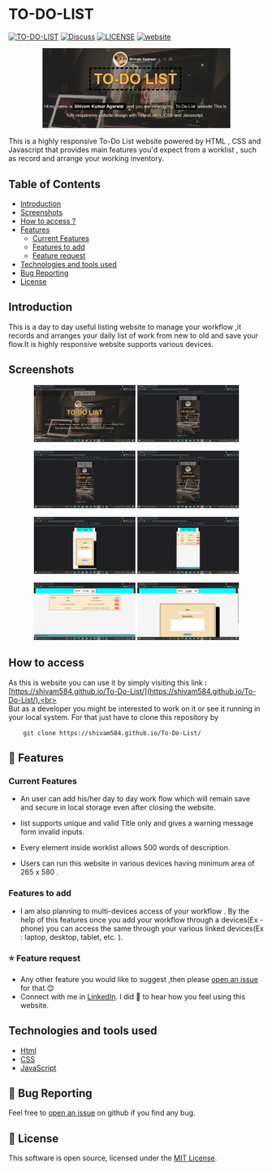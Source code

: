# TO-DO-LIST
[![TO-DO-LIST](https://img.shields.io/badge/To_Do_List-v1.0.0-pink?labelColor=black&style=flat&link=https://shivam584.github.io/To-Do-List/)](https://shivam584.github.io/To-Do-List/)
[![Discuss](https://img.shields.io/badge/Discuss-Community-orange?style=flat&link=https:#)](https:#)
[![LICENSE](https://img.shields.io/badge/LICENSE-MIT-green?style=flat&link=https://github.com/shivam584/To-Do-List/LICENSE)](https:https://github.com/shivam584/To-Do-List/LICENSE)
[![website](https://img.shields.io/badge/website-up-red?style=flat&link=https://shivam584.github.io/To-Do-List/)](https://shivam584.github.io/To-Do-List/)
<p align="center">
  <img width="370" src="MediaFiles/Screenshot (334).png">
</p>

This is a highly responsive To-Do List website powered by HTML , CSS and Javascript that provides main features you'd expect from a worklist , such as record and arrange your working inventory.

## Table of Contents
* [Introduction](https://github.com/shivam584/To-Do-List#introduction)
* [Screenshots](https://github.com/shivam584/To-Do-List#screenshots)
* [How to access ?](https://github.com/shivam584/To-Do-List#How-to-access)
* [Features](https://github.com/shivam584/To-Do-List#-features)
  * [Current Features](https://github.com/shivam584/To-Do-List#current-features)
  * [Features to add](https://github.com/shivam584/To-Do-List#features-to-add)
  * [Feature request](https://github.com/shivam584/To-Do-List#-feature-request)
* [Technologies and tools used](https://github.com/shivam584/To-Do-List#technologies-and-tools-used)
* [Bug Reporting](https://github.com/shivam584/To-Do-List#-bug-reporting)
* [License](https://github.com/shivam584/To-Do-List#-license)


## Introduction
This is a day to day useful listing website to manage your workflow ,it records and arranges your daily list of work from new to old and save your flow.It is highly responsive website supports various devices. 

## Screenshots
<p float="left" align="center">
  <img src="MediaFiles/Screenshot (335).png" width="200" />
  <img src="MediaFiles/Screenshot (336).png" width="200" /> 
</p>
<p float="left" align="center">
  <img src="MediaFiles/Screenshot (337).png" width="200" />
  <img src="MediaFiles/Screenshot (338).png" width="200" /> 
</p>
<p float="left" align="center">
  <img src="MediaFiles/Screenshot (339).png" width="200" />
  <img src="MediaFiles/Screenshot (340).png" width="200" /> 
</p>
<p float="left" align="center">
  <img src="MediaFiles/Screenshot (341).png" width="200" />
  <img src="MediaFiles/Screenshot (342).png" width="200" /> 
</p>

## How to access
As this is website you can use it by simply visiting this link<b> : </b>[https://shivam584.github.io/To-Do-List/](https://shivam584.github.io/To-Do-List/).<br><br>
 But as a developer you might be interested to work on it or see it running in your local system. For that just have to clone this repository by

        git clone https://shivam584.github.io/To-Do-List/

## 🚀 Features
### Current Features
* An user can add his/her day to day work flow  which will remain save and secure in local storage even after closing the website.

* list supports unique and valid Title only and gives a warning message form invalid inputs.

* Every element inside worklist allows 500 words of description.

* Users can run this website in various devices having minimum area of 265 x 580 .

### Features to add
* I am also planning to multi-devices access of your workflow . By the help of this features once you add your workflow through a devices(Ex - phone) you can access the same through your various linked devices(Ex : laptop, desktop, tablet, etc. ).
### ⭐ Feature request
* Any other feature you would like to suggest ,then please [open an issue](https://github.com/shivam584/To-Do-List/issues) for that.😊
* Connect with me in [LinkedIn](https://www.linkedin.com/in/shivam-kumar-agrawal-6320121bb/). I did 💖 to hear how you feel using this website.
## Technologies and tools used
* [Html](https://www.w3schools.com/html/)
* [CSS](https://www.w3schools.com/Css/)
* [JavaScript](https://www.w3schools.com/js/DEFAULT.asp)



## 🐛 Bug Reporting
Feel free to [open an issue](https://github.com/shivam584/To-Do-List/issues) on github if you find any bug.
## 📜 License
This software is open source, licensed under the [MIT License](/LICENSE).
